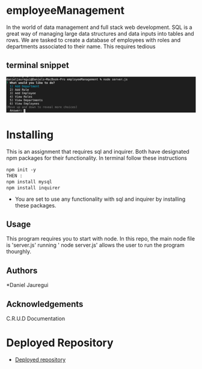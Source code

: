 # employeeManagement
In the world of data management and full stack web development. SQL is a great way of managing large data structures and data inputs into tables and rows. We are tasked to create a database of employees with roles and departments associated to their name. This requires tedious 
## terminal snippet
![image](readmeAssets/yes.png)
# Installing
This is an assignment that requires sql and inquirer. Both have designated npm packages for their functionality. In terminal follow these instructions
```
npm init -y
THEN :
npm install mysql
npm install inquirer
```
* You are set to use any functionality with sql and inquirer by installing these packages. 

## Usage
This program requires you to start with node. In this repo, the main node file is 'server.js' running ' node server.js' allows the user to run the program thourghly. 

## Authors 
*Daniel Jauregui
## Acknowledgements
C.R.U.D Documentation
# Deployed Repository
* [Deployed repository](https://github.com/Kionling/employeeManagement)